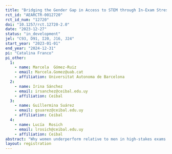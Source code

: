 ```yaml
---
title: "Bridging the Gender Gap in Access to STEM through In-Exam Stress Management"
rct_id: "AEARCTR-0012720"
rct_id_num: "12720"
doi: "10.1257/rct.12720-2.0"
date: "2023-12-27"
status: "in_development"
jel: "C93, D91, I20, J16, J24"
start_year: "2023-01-01"
end_year: "2024-12-31"
pi: "Catalina Franco"
pi_other:
  1:
    - name: Marcela  Gómez-Ruiz
    - email: Marcela.Gomez@uab.cat
    - affiliation: Universitat Autonoma de Barcelona
  2:
    - name: Irina Sánchez
    - email: irsanchez@ceibal.edu.uy
    - affiliation: Ceibal
  3:
    - name: Guillermina Suárez
    - email: gsuarez@ceibal.edu.uy
    - affiliation: Ceibal
  4:
    - name: Lucía  Rosich
    - email: lrosich@ceibal.edu.uy
    - affiliation: Ceibal
abstract: "Why women underperform relative to men in high-stakes exams while excelling under lower stakes remains a puzzle. Previous research suggests differential responses to pressure as an explanation. We evaluate the impact of a unique intervention assigning STEM program applicants in Uruguay to in-exam stress management exercises involving positive stress interpretation and a brief meditation. The 2023 intervention was implemented by Ceibal, the agency in charge of the program. In 2024, we partner with Ceibal to collect a new wave of data. We will evaluate the impact of the same intervention with the population of applicants to the program, who will be women only in 2024. The  2024 intervention contains three treatment arms, randomly assigned within the 4 versions of the online test that applicants take to be considered for admission. The treatment arms, including the order of the test subjects, are as follows: T1 (Stress reappraisal exercise, verbal, math, meditation, concentration, logic); T2 (Stress reappraisal exercise, math, verbal, meditation, concentration, logic), C (Verbal, math, concentration, logic). We collect a series of survey questions at the end of the test to shed light on mechanisms."
layout: registration
---
```


